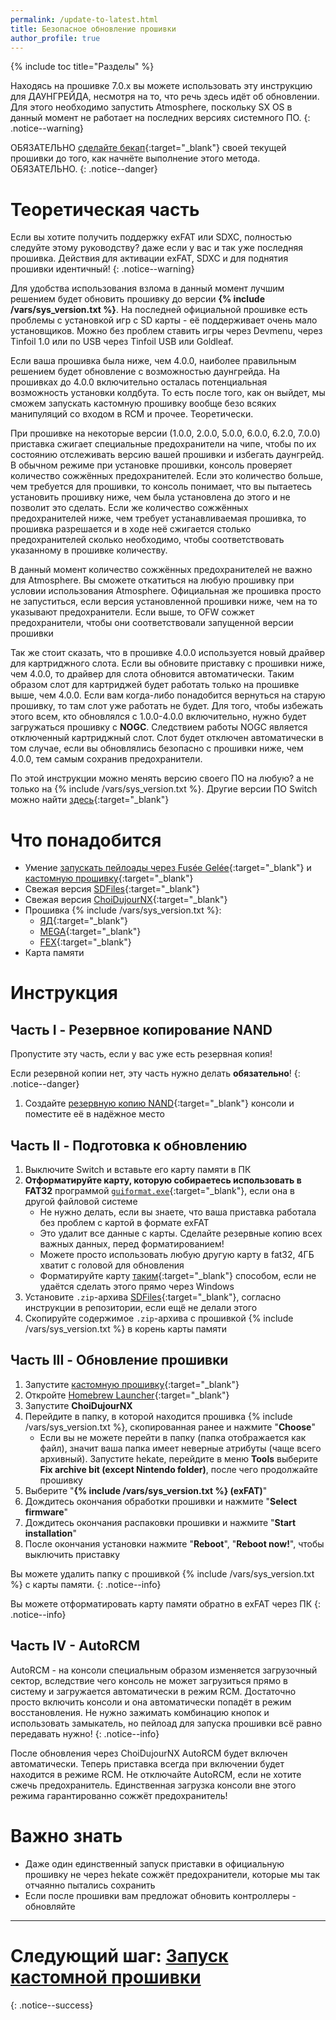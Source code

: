 ```yaml
---
permalink: /update-to-latest.html
title: Безопасное обновление прошивки 
author_profile: true
---
```

{% include toc title="Разделы" %}

Находясь на прошивке 7.0.х вы можете использовать эту инструкцию для ДАУНГРЕЙДА, несмотря на то, что речь здесь идёт об обновлении. Для этого необходимо запустить Atmosphere, поскольку SX OS в данный момент не работает на последних версиях системного ПО. 
{: .notice--warning}

ОБЯЗАТЕЛЬНО [сделайте бекап](backup-nand){:target="_blank"} своей текущей прошивки до того, как начнёте выполнение этого метода. ОБЯЗАТЕЛЬНО. 
{: .notice--danger}

# Теоретическая часть

Если вы хотите получить поддержку exFAT или SDXC, полностью следуйте этому руководству? даже если у вас и так уже последняя прошивка. Действия для активации exFAT, SDXC и для поднятия прошивки идентичный!
{: .notice--warning}

Для удобства использования взлома в данный момент лучшим решением будет обновить прошивку до версии **{% include /vars/sys_version.txt %}**. На последней официальной прошивке есть проблемы с установкой игр с SD карты - её поддерживает очень мало установщиков. Можно без проблем ставить игры через Devmenu, через Tinfoil 1.0 или по USB через Tinfoil USB или Goldleaf. 

Если ваша прошивка была ниже, чем 4.0.0, наиболее правильным решением будет обновление с возможностью даунгрейда. На прошивках до 4.0.0 включительно осталась потенциальная возможность установки колдбута. То есть после того, как он выйдет, мы сможем запускать кастомную прошивку вообще безо всяких манипуляций со входом в RCM и прочее. Теоретически.

При прошивке на некоторые версии (1.0.0, 2.0.0, 5.0.0, 6.0.0, 6.2.0, 7.0.0) приставка сжигает специальные предохранители на чипе, чтобы по их состоянию отслеживать версию вашей прошивки и избегать даунгрейд. В обычном режиме при установке прошивки, консоль проверяет количество сожжённых предохранителей. Если это количество больше, чем требуется для прошивки, то консоль понимает, что вы пытаетесь установить прошивку ниже, чем была установлена до этого и не позволит это сделать. Если же количество сожжённых предохранителей ниже, чем требует устанавливаемая прошивка, то прошивка разрешается и в ходе неё сжигается столько предохранителей сколько необходимо, чтобы соответствовать указанному в прошивке количеству. 

В данный момент количество сожжённых предохранителей не важно для Atmosphere. Вы сможете откатиться на любую прошивку при условии использования Atmosphere. Официальная же прошивка просто не запуститься, если версия установленной прошивки ниже, чем на то указывают предохранители. Если выше, то OFW сожжет предохранители, чтобы они соответствовали запущенной версии прошивки 

Так же стоит сказать, что в прошивке 4.0.0 используется новый драйвер для картриджного слота. Если вы обновите приставку с прошивки ниже, чем 4.0.0, то драйвер для слота обновится автоматически. Таким образом слот для картриджей будет работать только на прошивке выше, чем 4.0.0. Если вам когда-либо понадобится вернуться на старую прошивку, то там слот уже работать не будет. Для того, чтобы избежать этого всем, кто обновлялся с 1.0.0-4.0.0 включительно, нужно будет загружаться прошивку с **NOGC**. Следствием работы NOGC является отключенный картриджный слот. Слот будет отключен автоматически в том случае, если вы обновлялись безопасно с прошивки ниже, чем 4.0.0, тем самым сохранив предохранители.

По этой инструкции можно менять версию своего ПО на любую? а не только на {% include /vars/sys_version.txt %}. Другие версии ПО Switch можно найти [здесь](https://fex.net/912191309314/1157451339){:target="_blank"}

# Что понадобится

* Умение [запускать пейлоады через Fusée Gelée](fusee-gelee){:target="_blank"} и [кастомную прошивку](launch-cfw){:target="_blank"}
* Свежая версия [SDFiles](https://github.com/rashevskyv/switch/releases/latest){:target="_blank"}
* Свежая версия [ChoiDujourNX](https://switchtools.sshnuke.net/){:target="_blank"}
* Прошивка {% include /vars/sys_version.txt %}:
	* [ЯД](https://yadi.sk/d/NBGdQ-d68KlWxw){:target="_blank"}
	* [MEGA](https://mega.nz/#!Jh1UkAbA!2F8wqFXFNIeNZu5Epf7iUuVwcJ5qZuIN2UIMSPFk9Qg){:target="_blank"}
	* [FEX](https://fex.net/674993139076/777094612?fileId=1011164219){:target="_blank"}
* Карта памяти 

# Инструкция

## Часть I - Резервное копирование NAND

Пропустите эту часть, если у вас уже есть резервная копия!

Если резервной копии нет, эту часть нужно делать **обязательно**!
{: .notice--danger}

1. Создайте [резервную копию NAND](backup-nand){:target="_blank"} консоли и поместите её в надёжное место 

## Часть II - Подготовка к обновлению

1. Выключите Switch и вставьте его карту памяти в ПК 
1. **Отформатируйте карту, которую собираетесь использовать в FAT32** программой [`guiformat.exe`](http://www.ridgecrop.demon.co.uk/guiformat.exe){:target="_blank"}, если она в другой файловой системе
	* Не нужно делать, если вы знаете, что ваша приставка работала без проблем с картой в формате exFAT
	* Это удалит все данные с карты. Сделайте резервные копию всех важных данных, перед форматированием!
	* Можете просто использовать любую другую карту в fat32, 4ГБ хватит с головой для обновления 
	* Форматируйте карту [таким](https://3ds.customfw.xyz/clean_sd#ii-%D1%84%D0%BE%D1%80%D0%BC%D0%B0%D1%82%D0%B8%D1%80%D0%BE%D0%B2%D0%B0%D0%BD%D0%B8%D0%B5-sd-%D0%BA%D0%B0%D1%80%D1%82%D1%8B){:target="_blank"} способом, если не удаётся сделать этого прямо через Windows
1. Установите `.zip`-архива [SDFiles](https://github.com/rashevskyv/switch/releases/latest){:target="_blank"}, согласно инструкции в репозитории, если ещё не делали этого
1. Скопируйте содержимое `.zip`-архива с прошивкой {% include /vars/sys_version.txt %} в корень карты памяти

## Часть III - Обновление прошивки

1. Запустите [кастомную прошивку](launch-cfw){:target="_blank"}
1. Откройте [Homebrew Launcher](launch-hbl){:target="_blank"}
1. Запустите **ChoiDujourNX**
1. Перейдите в папку, в которой находится прошивка {% include /vars/sys_version.txt %}, скопированная ранее и нажмите "**Choose**"
	* Если вы не можете перейти в папку (папка отображается как файл), значит ваша папка имеет неверные атрибуты (чаще всего архивный). Запустите hekate, перейдите в меню **Tools** выберите **Fix archive bit (except Nintendo folder)**, после чего продолжайте прошивку
1. Выберите "**{% include /vars/sys_version.txt %} (exFAT)**"
1. Дождитесь окончания обработки прошивки и нажмите "**Select firmware**"
1. Дождитесь окончания распаковки прошивки и нажмите "**Start installation**"
1. После окончания установки нажмите "**Reboot**", "**Reboot now!**", чтобы выключить приставку 

Вы можете удалить папку с прошивкой {% include /vars/sys_version.txt %} с карты памяти. 
{: .notice--info}

Вы можете отформатировать карту памяти обратно в exFAT через ПК
{: .notice--info}


## Часть IV - AutoRCM

AutoRCM - на консоли специальным образом изменяется загрузочный сектор, вследствие чего консоль не может загрузиться прямо в систему и загружается автоматически в режим RCM. Достаточно просто включить консоли и она автоматически попадёт в режим восстановления. Не нужно зажимать комбинацию кнопок и использовать замыкатель, но пейлоад для запуска прошивки всё равно передавать нужно!
{: .notice--info}

После обновления через ChoiDujourNX AutoRCM будет включен автоматически. Теперь приставка всегда при включении будет находится в режиме RCM. Не отключайте AutoRCM, если не хотите сжечь предохранитель. Единственная загрузка консоли вне этого режима гарантированно сожжёт предохранитель!

# Важно знать

* Даже один единственный запуск приставки в официальную прошивку не через hekate сожжёт предохранители, которые мы так отчаянно пытались сохранить 
* Если после прошивки вам предложат обновить контроллеры - обновляйте

___

# Следующий шаг: [Запуск кастомной прошивки](launch-cfw) 
{: .notice--success}